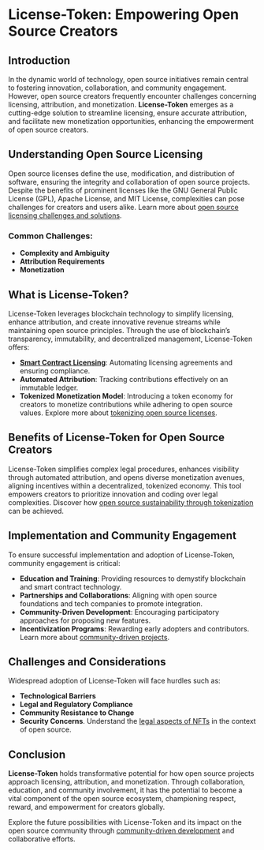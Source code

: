 # License-Token: Empowering Open Source Creators

## Introduction

In the dynamic world of technology, open source initiatives remain central to fostering innovation, collaboration, and community engagement. However, open source creators frequently encounter challenges concerning licensing, attribution, and monetization. **License-Token** emerges as a cutting-edge solution to streamline licensing, ensure accurate attribution, and facilitate new monetization opportunities, enhancing the empowerment of open source creators.

## Understanding Open Source Licensing

Open source licenses define the use, modification, and distribution of software, ensuring the integrity and collaboration of open source projects. Despite the benefits of prominent licenses like the GNU General Public License (GPL), Apache License, and MIT License, complexities can pose challenges for creators and users alike. Learn more about [open source licensing challenges and solutions](https://www.license-token.com/wiki/open-source-licensing-challenges-and-solutions).

### Common Challenges:
- **Complexity and Ambiguity**
- **Attribution Requirements**
- **Monetization**

## What is License-Token?

License-Token leverages blockchain technology to simplify licensing, enhance attribution, and create innovative revenue streams while maintaining open source principles. Through the use of blockchain’s transparency, immutability, and decentralized management, License-Token offers:

- **[Smart Contract Licensing](https://ethereum.org/en/developers/docs/smart-contracts/)**: Automating licensing agreements and ensuring compliance.
- **Automated Attribution**: Tracking contributions effectively on an immutable ledger.
- **Tokenized Monetization Model**: Introducing a token economy for creators to monetize contributions while adhering to open source values. Explore more about [tokenizing open source licenses](https://www.license-token.com/wiki/tokenizing-open-source-licenses).

## Benefits of License-Token for Open Source Creators

License-Token simplifies complex legal procedures, enhances visibility through automated attribution, and opens diverse monetization avenues, aligning incentives within a decentralized, tokenized economy. This tool empowers creators to prioritize innovation and coding over legal complexities. Discover how [open source sustainability through tokenization](https://www.license-token.com/wiki/sustainability-of-open-source-through-tokenization) can be achieved.

## Implementation and Community Engagement

To ensure successful implementation and adoption of License-Token, community engagement is critical:

- **Education and Training**: Providing resources to demystify blockchain and smart contract technology.
- **Partnerships and Collaborations**: Aligning with open source foundations and tech companies to promote integration.
- **Community-Driven Development**: Encouraging participatory approaches for proposing new features.
- **Incentivization Programs**: Rewarding early adopters and contributors. Learn more about [community-driven projects](https://www.license-token.com/wiki/community-driven-projects).

## Challenges and Considerations

Widespread adoption of License-Token will face hurdles such as:

- **Technological Barriers**
- **Legal and Regulatory Compliance**
- **Community Resistance to Change**
- **Security Concerns**. Understand the [legal aspects of NFTs](https://www.license-token.com/wiki/legal-aspects-of-nf-ts) in the context of open source.

## Conclusion

**License-Token** holds transformative potential for how open source projects approach licensing, attribution, and monetization. Through collaboration, education, and community involvement, it has the potential to become a vital component of the open source ecosystem, championing respect, reward, and empowerment for creators globally. 

Explore the future possibilities with License-Token and its impact on the open source community through [community-driven development](https://opensource.guide/how-to-contribute/) and collaborative efforts.